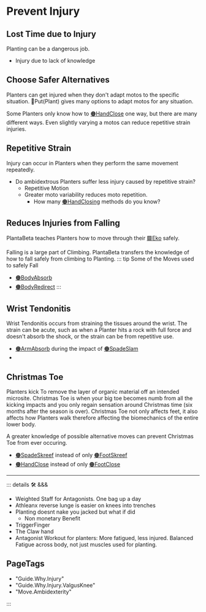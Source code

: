 # Prevent Injury

## Lost Time due to Injury

Planting can be a dangerous job.

- Injury due to lack of knowledge

## Choose Safer Alternatives

Planters can get injured when they don't adapt motos to the specific situation. 🔷<beta>Put(<eko>Plant</eko>)</beta> gives many options to adapt motos for any situation.

Some Planters only know how to [🟠<move>HandClose</move>](/encyclopedia/Move/HandMove/HandClose) one way, but there are many different ways. Even slightly varying a motos can reduce repetitive strain injuries.

## Repetitive Strain

Injury can occur in Planters when they perform the same movement repeatedly.

- Do ambidextrous Planters suffer less injury caused by repetitive strain?
    - Repetitive Motion
    - Greater moto variability reduces moto repetition.
        - How many [🟠<move>HandClosing</move>](/encyclopedia/Move/HandMove/HandClose)  methods do you know?

## Reduces Injuries from Falling

PlantaBeta teaches Planters how to move through their [🟩<eko>Eko</eko>](/encyclopedia/Eko/EcoOverview) safely.

Falling is a large part of Climbing. PlantaBeta transfers the knowledge of how to fall safely from climbing to Planting.
::: tip Some of the Moves used to safely Fall

- [🟠<move>BodyAbsorb</move>](/encyclopedia/Move/BodyMove/BodyAbsorb)
- [🟠<move>BodyRedirect</move>](/encyclopedia/Move/BodyMove/BodyRedirect)
:::

## Wrist Tendonitis

Wrist Tendonitis occurs from straining the tissues around the wrist. The strain can be acute, such as when a Planter hits a rock with full force and doesn't absorb the shock, or the strain can be from repetitive use.

- [🟠<move>ArmAbsorb</move>](/encyclopedia/Move/ArmMove/ArmAbsorb) during the impact of [🟠<move>SpadeSlam</move>](/encyclopedia/Move/ToolMove/Spade/SpadeSlam)
-

## Christmas Toe

Planters kick To remove the layer of organic material off an intended microsite. Christmas Toe is when your big toe becomes numb from all the kicking impacts and you only regain sensation around Christmas time (six months after the season is over). Christmas Toe not only affects feet, it also affects how Planters walk therefore affecting the biomechanics of the entire lower body.

A greater knowledge of possible alternative moves can prevent Christmas Toe from ever occuring.

- [🟠<move>SpadeSkreef</move>](/encyclopedia/ToolMove/SpadeMove/SpadeSkreef) instead of only [🟠<move>FootSkreef</move>](/encyclopedia/Move/FootMove/FootSkreef)
- [🟠<move>HandClose</move>](/encyclopedia/Move/HandMove/HandClose) instead of only [🟠<move>FootClose</move>](/encyclopedia/Move/FootMove/FootClose)

---

<!-- =================================================== -->
<!-- =================================================== -->
<!-- =================================================== -->
<!-- =================================================== -->
<!-- =================================================== -->
::: details 🛠 <dev>&&&</dev>

- Weighted Staff for Antagonists. One bag up a day
- Athleanx  reverse lunge is easier on knees into trenches
- Planting doesnt nake you jacked but what if did
    - Non monetary Benefit
- TriggerFinger
- The Claw hand
- Antagonist Workout for planters: More fatigued, less injured. Balanced Fatigue across body, not just muscles used for planting.

<h2>PageTags</h2>

- "Guide.Why.Injury"
- "Guide.Why.Injury.ValgusKnee"
- "Move.Ambidexterity"

:::
